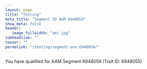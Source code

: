 ```yaml
---
layout: page
title: "Testing"
meta_title: "Segment ID AAM 6948059"
show_meta: false
header:
   image_fullwidth: "amc.jpg"
subheadline: ""
teaser: ""
permalink: "/testing/segment-one-6948059/"
---
```


<p>You have qualified for AAM Segment 6948059 (Trait ID: 6948055)</p>

